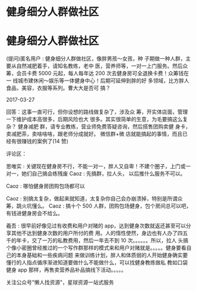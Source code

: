 # 健身细分人群做社区

# 健身细分人群做社区

(提问)匿名用户 : 健身细分人群做社区，像胖男孩～女孩，种 子期做一种人群，主要从自然减肥着手，请知名教练，老中 医，营养师等，一对一上门服务。然后众筹，会员卡费 5000 元起，每人每年达 200 次去健身房可全退换卡费！众筹钱在一 线城市建休闲～娱乐等一体健身中心！后期可延伸到胖的好 多领域，比方胖人食品，美容，衣服等系列。曹大大是否可 搞？

2017-03-27

回答：这事一直可行，但你设想的路线做复杂了，涉及众 筹，开实体店面，管理一下维护成本高很多，后期风险也大 很多。其实很简单的生意，为毛要搞这么复杂？ 健身减肥 群，请专业教练，营业师免费答疑咨询，然后搭售团购卖健 身卡，卖减肥茶，卖啥啥啥，跟老师分成就好。 微信群+微 店就能搞起的事情，而且已经有很赚钱的案例了(14 赞)

评论区：

思唯实 : 关键现在健身房不行，不能一对一，胖人又自卑！不建个圈子，上门或一对一，她们自己搞会练残废 Caoz : 先搞群，拉人头， 以后推什么服务不可以。

Caoz : 哪怕健身房团购包场都可以

Caoz : 别搞太复杂，做起来就知道，太复杂你自己会办崩溃掉，特别是所谓众筹，跳火坑懂么。 Caoz : 搞十个 500 人群，团购包场健身，包个房间总可以吧，有钱进健身房会不给么。

羲吾 : 很早前好像见过有收费和用户对赌的 app，达到健身次数就返还甚至可以分享其他不达到健身次数的用户所付的费 用。人的惰性使然，身边也有人办了四五千的年卡，交了一万的私教费用，然后一年去不到 10 次。。。。。。所以，拉人 头搞个像小密圈曾经推过的一个写作群那样的模式来和用户对赌就是。。。。。健身要看自己的本身基础和一些疾病问题 来做训练计划，胖人和体质弱的人开始健身确实要懂行的人指点循序渐进知道要做什么不能做什么，可以找健身教练做私 教如口袋健身 app 那样，再售卖营养品补品搞线下活动。。。。。

关注公众号"懒人找资源"，星球资源一站式服务